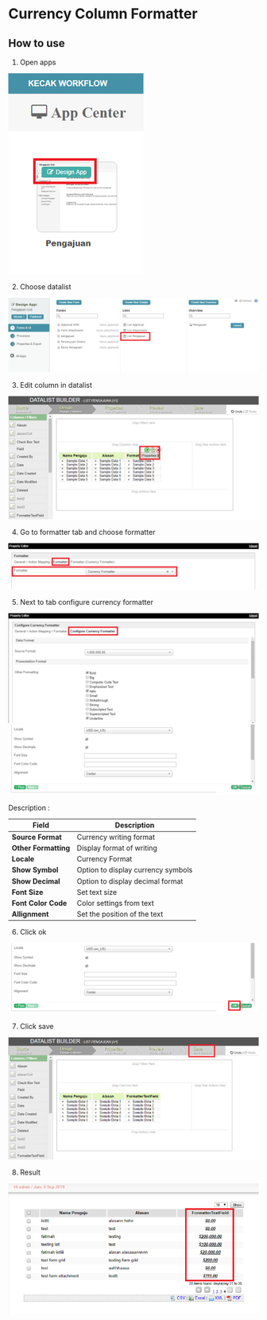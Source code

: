 # Currency Column Formatter


## How to use

1. Open apps

<img src="https://raw.githubusercontent.com/kinnara-digital-studio/kecak-workflow/master/docs/assets/ccf_openApps.png" alt="" />

2. Choose datalist

<img src="https://raw.githubusercontent.com/kinnara-digital-studio/kecak-workflow/master/docs/assets/ccf_chooseDatalist.png" alt="" />

3. Edit column in datalist

<img src="https://raw.githubusercontent.com/kinnara-digital-studio/kecak-workflow/master/docs/assets/ccf_editProperties.png" alt="" />

4. Go to formatter tab and choose formatter

<img src="https://raw.githubusercontent.com/kinnara-digital-studio/kecak-workflow/master/docs/assets/ccf_chooseFormatter.png" alt="" />

5. Next to tab configure currency formatter

<img src="https://raw.githubusercontent.com/kinnara-digital-studio/kecak-workflow/master/docs/assets/ccf_configureCurrency.png" alt="" />

<img src="https://raw.githubusercontent.com/kinnara-digital-studio/kecak-workflow/master/docs/assets/ccf_configureCurrency2.png" alt="" />

Description :

|Field|Description|
|-----|-----------|
|**Source Format**|Currency writing format|
|**Other Formatting**|Display format of writing|
|**Locale**|Currency Format|
|**Show Symbol**|Option to display currency symbols|
|**Show Decimal**|Option to display decimal format|
|**Font Size**|Set text size|
|**Font Color Code**|Color settings from text|
|**Allignment**|Set the position of the text|


6. Click ok

<img src="https://raw.githubusercontent.com/kinnara-digital-studio/kecak-workflow/master/docs/assets/ccf_ok.png" alt="" />

7. Click save

<img src="https://raw.githubusercontent.com/kinnara-digital-studio/kecak-workflow/master/docs/assets/ccf_save.png" alt="" />


8. Result

<img src="https://raw.githubusercontent.com/kinnara-digital-studio/kecak-workflow/master/docs/assets/ccf_result.png" alt="" />
